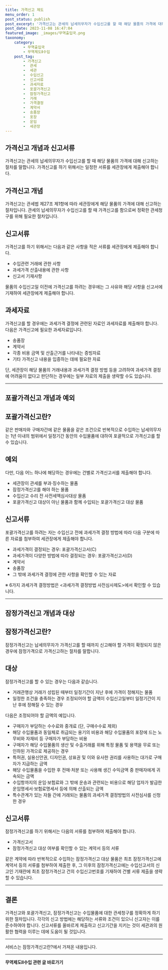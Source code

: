 ```yaml
---
title: 가격신고 제도 
menu_order: 1
post_status: publish
post_excerpt: '가격신고는 관세의 납세의무자가 수입신고를 할 때 해당 물품의 가격에 대해 신고하는 절차를 말합니다. 가격신고를 하기 위해서는 일정한 서류를 세관장에게 제출해야 합니다.'
post_date: 2023-11-08 16:47:04
featured_image: _images/무역출입국.png
taxonomy:
    category:
        - 무역출입국
        - 무역제도Ⅱ수입
    post_tag:
        - 가격신고
        -  관세
        -  세관
        -  수입신고
        -  신고서류
        -  과세자료
        -  포괄가격신고
        -  잠정가격신고
        -  거래
        -  가격결정
        -  계약서
        -  송품장
        -  포장
        -  운임
        -  세관장
---
```



## 가격신고 개념과 신고서류

가격신고는 관세의 납세의무자가 수입신고를 할 때 해당 물품의 가격에 대해 신고하는 절차를 말합니다. 가격신고를 하기 위해서는 일정한 서류를 세관장에게 제출해야 합니다.

## 가격신고 개념

가격신고는 관세법 제27조 제1항에 따라 세관장에게 해당 물품의 가격에 대해 신고하는 절차입니다. 관세의 납세의무자가 수입신고를 할 때 가격신고를 함으로써 정확한 관세청구를 위해 필요한 절차입니다.

## 신고서류

가격신고를 하기 위해서는 다음과 같은 사항을 적은 서류를 세관장에게 제출해야 합니다.

- 수입관련 거래에 관한 사항
- 과세가격 산출내용에 관한 사항
- 신고서 기재사항

물품의 수입신고일 이전에 가격신고를 하려는 경우에는 그 사유와 해당 사항을 신고서에 기재하여 세관장에게 제출해야 합니다.

## 과세자료

가격신고를 할 경우에는 과세가격 결정에 관련된 자료인 과세자료를 제출해야 합니다. 다음은 가격신고에 필요한 과세자료입니다.

- 송품장
- 계약서
- 각종 비용 금액 및 산출근거를 나타내는 증빙자료
- 기타 가격신고 내용을 입증하는 데에 필요한 자료

단, 세관장이 해당 물품의 거래내용과 과세가격 결정 방법 등을 고려하여 과세가격 결정에 어려움이 없다고 판단하는 경우에는 일부 자료의 제출을 생략할 수도 있습니다.

---

## 포괄가격신고 개념과 예외

## 포괄가격신고란?

같은 판매자와 구매자간에 같은 물품을 같은 조건으로 반복적으로 수입하는 납세의무자는 1년 이내의 범위에서 일정기간 동안의 수입물품에 대하여 포괄적으로 가격신고를 할 수 있습니다.

## 예외

다만, 다음 어느 하나에 해당하는 경우에는 건별로 가격신고서를 제출해야 합니다.

- 세관장이 관세를 부과·징수하는 물품
- 잠정가격신고를 해야 하는 물품
- 수입신고 수리 전 사전세액심사대상 물품
- 포괄가격신고 대상이 아닌 물품과 함께 수입되는 포괄가격신고 대상 물품

## 신고서류

포괄가격신고를 하려는 자는 수입신고 전에 과세가격 결정 방법에 따라 다음 구분에 따른 자료를 첨부하여 세관장에게 제출해야 합니다.

- 과세가격이 결정되는 경우: 포괄가격신고서(C)
- 과세가격이 다양한 방법에 따라 결정되는 경우: 포괄가격신고서(D)
- 계약서
- 송품장
- 그 밖에 과세가격 결정에 관한 사항을 확인할 수 있는 자료

※ 6가지 과세가격 결정방법은 <과세가격 결정방법 사전심사제도>에서 확인할 수 있습니다.

---

## 잠정가격신고 개념과 대상

## 잠정가격신고란?

잠정가격신고는 납세의무자가 가격신고를 할 때까지 신고해야 할 가격이 확정되지 않은 경우에 잠정가격으로 가격신고하는 절차를 말합니다.

## 대상

잠정가격신고를 할 수 있는 경우는 다음과 같습니다.

- 거래관행상 거래가 성립된 때부터 일정기간이 지난 후에 가격이 정해지는 물품
- 일정한 조건을 충족하는 경우 조정되어야 할 금액이 수입신고일부터 일정기간이 지난 후에 정해질 수 있는 경우

다음은 조정되어야 할 금액의 예입니다.

- 구매자가 부담하는 수수료와 중개료 (단, 구매수수료 제외)
- 해당 수입물품과 동일체로 취급되는 용기의 비용과 해당 수입물품의 포장에 드는 노무비와 자재비 등 구매자가 부담하는 비용
- 구매자가 해당 수입물품의 생산 및 수출거래를 위해 특정 물품 및 용역을 무료 또는 인하된 가격으로 제공하는 경우
- 특허권, 실용신안권, 디자인권, 상표권 및 이와 유사한 권리를 사용하는 대가로 구매자가 지급하는 금액
- 해당 수입물품을 수입한 후 전매·처분 또는 사용해 생긴 수익금액 중 판매자에게 귀속되는 금액
- 수입항까지의 운임·보험료와 그 밖에 운송과 관련되는 비용으로 해당 업자가 발급한 운임명세서·보험료명세서 등에 의해 산출되는 금액
- 특수관계가 있는 자들 간에 거래되는 물품의 과세가격 결정방법의 사전심사를 신청한 경우

## 신고서류

잠정가격신고를 하기 위해서는 다음의 서류를 첨부하여 제출해야 합니다.

- 가격신고서
- 잠정가격신고 대상 여부를 확인할 수 있는 계약서 등의 서류

같은 계약에 따라 반복적으로 수입하는 잠정가격신고 대상 물품은 최초 잠정가격신고에 계약서 등의 서류를 첨부하여 제출한 후, 그 이후의 잠정가격신고에는 수입신고서의 신고인 기재란에 최초 잠정가격신고 건의 수입신고번호를 기재하여 건별 서류 제출을 생략할 수 있습니다.

---

## 결론

가격신고와 포괄가격신고, 잠정가격신고는 수입물품에 대한 관세청구를 정확하게 하기 위한 절차입니다.
각각의 신고 방법에는 해당하는 서류와 조건이 있으니 신고자는 이를 준수하여야 합니다. 신고서류를 올바르게 제출하고 신고기간을 지키는 것이 세관과의 원활한 협력을 이루는 데에 도움이 될 것입니다.

---
서비스는 잠정가격신고란?에서 가져온 내용입니다.
<!-- wp:separator -->
<hr class="wp-block-separator has-alpha-channel-opacity"/>
<!-- /wp:separator -->

<!-- wp:group {"backgroundColor":"base","layout":{"type":"constrained"}} -->
<div class="wp-block-group has-base-background-color has-background"><!-- wp:paragraph {"align":"center","fontSize":"medium"} -->
<p class="has-text-align-center has-large-font-size"><strong>무역제도Ⅱ수입 관련 글 바로가기</strong></p>
<!-- /wp:paragraph -->


<!-- wp:latest-posts
{"categories":[{"id":14432,"count":19,"description":"","link":"https://uknowlaw.com/category/%eb%ac%b4%ec%97%ad%ec%a0%9c%eb%8f%84%e2%85%b1%ec%88%98%ec%9e%85/","name":"무역제도Ⅱ수입","slug":"무역제도Ⅱ수입","taxonomy":"category","parent":0,"meta":[],"_links":{"self":[{"href":"https://uknowlaw.com/wp-json/wp/v2/categories/14432"}],"collection":[{"href":"https://uknowlaw.com/wp-json/wp/v2/categories"}],"about":[{"href":"https://uknowlaw.com/wp-json/wp/v2/taxonomies/category"}],"wp:post_type":[{"href":"https://uknowlaw.com/wp-json/wp/v2/posts?categories=14432"}],"curies":[{"name":"wp","href":"https://api.w.org/{rel}","templated":true}]}}],"postsToShow":100,"excerptLength":28,"postLayout":"grid","columns":2,"featuredImageAlign":"left","featuredImageSizeSlug":"large","fontSize":"small"} /--></div>
<!-- /wp:group -->